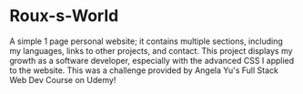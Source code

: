 # Roux-s-World
A simple 1 page personal website; it contains multiple sections, including my languages, links to other projects, and contact. This project displays my growth as a software developer, especially with the advanced CSS I applied to the website. This was a challenge provided by Angela Yu's Full Stack Web Dev Course on Udemy!

